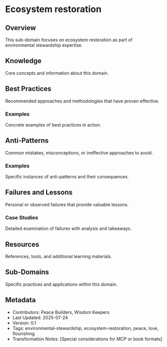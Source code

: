 # Ecosystem restoration

## Overview
This sub-domain focuses on ecosystem restoration as part of environmental stewardship expertise.

## Knowledge
Core concepts and information about this domain.

## Best Practices
Recommended approaches and methodologies that have proven effective.

### Examples
Concrete examples of best practices in action.

## Anti-Patterns
Common mistakes, misconceptions, or ineffective approaches to avoid.

### Examples
Specific instances of anti-patterns and their consequences.

## Failures and Lessons
Personal or observed failures that provide valuable lessons.

### Case Studies
Detailed examination of failures with analysis and takeaways.

## Resources
References, tools, and additional learning materials.

## Sub-Domains
Specific practices and applications within this domain.

## Metadata
- Contributors: Peace Builders, Wisdom Keepers
- Last Updated: 2025-07-24
- Version: 0.1
- Tags: environmental-stewardship, ecosystem-restoration, peace, love, flourishing
- Transformation Notes: [Special considerations for MCP or book formats] 